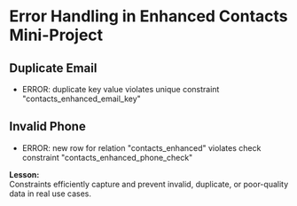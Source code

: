 # Error Handling in Enhanced Contacts Mini-Project

## Duplicate Email
- ERROR: duplicate key value violates unique constraint "contacts_enhanced_email_key"

## Invalid Phone
- ERROR: new row for relation "contacts_enhanced" violates check constraint "contacts_enhanced_phone_check"

**Lesson:**  
Constraints efficiently capture and prevent invalid, duplicate, or poor-quality data in real use cases.